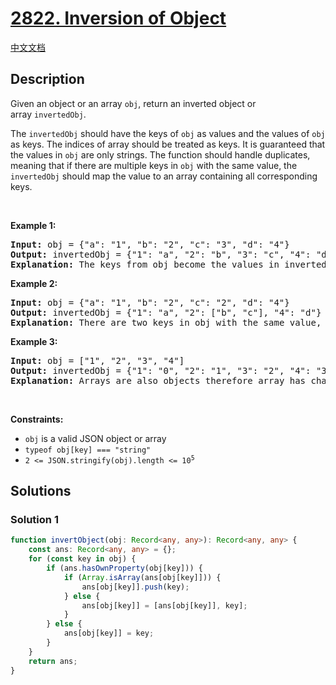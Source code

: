 # [2822. Inversion of Object](https://leetcode.com/problems/inversion-of-object)

[中文文档](/solution/2800-2899/2822.Inversion%20of%20Object/README.md)

## Description

<p>Given an object or an array&nbsp;<code>obj</code>, return an inverted object or array&nbsp;<code>invertedObj</code>.</p>

<p>The <code>invertedObj</code> should have the keys of <code>obj</code> as values and the values of <code>obj</code> as keys.&nbsp;The indices of array&nbsp;should be treated as keys. It is guaranteed that the values in <code>obj</code> are only strings. The function should handle duplicates, meaning that if there are multiple keys in <code>obj</code> with the same value, the <code>invertedObj</code> should map the value to an array containing all corresponding keys.</p>

<p>&nbsp;</p>
<p><strong class="example">Example 1:</strong></p>

<pre>
<strong>Input:</strong> obj = {&quot;a&quot;: &quot;1&quot;, &quot;b&quot;: &quot;2&quot;, &quot;c&quot;: &quot;3&quot;, &quot;d&quot;: &quot;4&quot;}
<strong>Output:</strong> invertedObj = {&quot;1&quot;: &quot;a&quot;, &quot;2&quot;: &quot;b&quot;, &quot;3&quot;: &quot;c&quot;, &quot;4&quot;: &quot;d&quot;}
<strong>Explanation:</strong> The keys from obj become the values in invertedObj, and the values from obj become the keys in invertedObj.
</pre>

<p><strong class="example">Example 2:</strong></p>

<pre>
<strong>Input:</strong> obj = {&quot;a&quot;: &quot;1&quot;, &quot;b&quot;: &quot;2&quot;, &quot;c&quot;: &quot;2&quot;, &quot;d&quot;: &quot;4&quot;}
<strong>Output:</strong> invertedObj = {&quot;1&quot;: &quot;a&quot;, &quot;2&quot;: [&quot;b&quot;, &quot;c&quot;], &quot;4&quot;: &quot;d&quot;}
<strong>Explanation:</strong> There are two keys in&nbsp;obj&nbsp;with the same value, the&nbsp;invertedObj mapped the value to an array containing all corresponding keys.</pre>

<p><strong class="example">Example 3:</strong></p>

<pre>
<strong>Input:</strong> obj = [&quot;1&quot;, &quot;2&quot;, &quot;3&quot;, &quot;4&quot;]
<strong>Output:</strong> invertedObj = {&quot;1&quot;: &quot;0&quot;, &quot;2&quot;: &quot;1&quot;, &quot;3&quot;: &quot;2&quot;, &quot;4&quot;: &quot;3&quot;}
<strong>Explanation:</strong> Arrays are also objects therefore array has changed to an object and the keys (indices) from obj become the values in invertedObj, and the values from obj become the keys in invertedObj.
</pre>

<p>&nbsp;</p>
<p><strong>Constraints:</strong></p>

<ul>
	<li><code>obj</code> is a valid JSON object or array</li>
	<li><code>typeof obj[key] === &quot;string&quot;</code></li>
	<li><code>2 &lt;= JSON.stringify(obj).length &lt;= 10<sup>5</sup></code></li>
</ul>

## Solutions

### Solution 1

<!-- tabs:start -->

```ts
function invertObject(obj: Record<any, any>): Record<any, any> {
    const ans: Record<any, any> = {};
    for (const key in obj) {
        if (ans.hasOwnProperty(obj[key])) {
            if (Array.isArray(ans[obj[key]])) {
                ans[obj[key]].push(key);
            } else {
                ans[obj[key]] = [ans[obj[key]], key];
            }
        } else {
            ans[obj[key]] = key;
        }
    }
    return ans;
}
```

<!-- tabs:end -->

<!-- end -->
